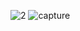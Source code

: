 ![2](https://cloud.githubusercontent.com/assets/16962727/13297348/f061e436-db57-11e5-850f-88db1675cc0f.JPG)
![capture](https://cloud.githubusercontent.com/assets/16962727/13297350/f0784258-db57-11e5-8f08-be32683bdbc0.JPG)
